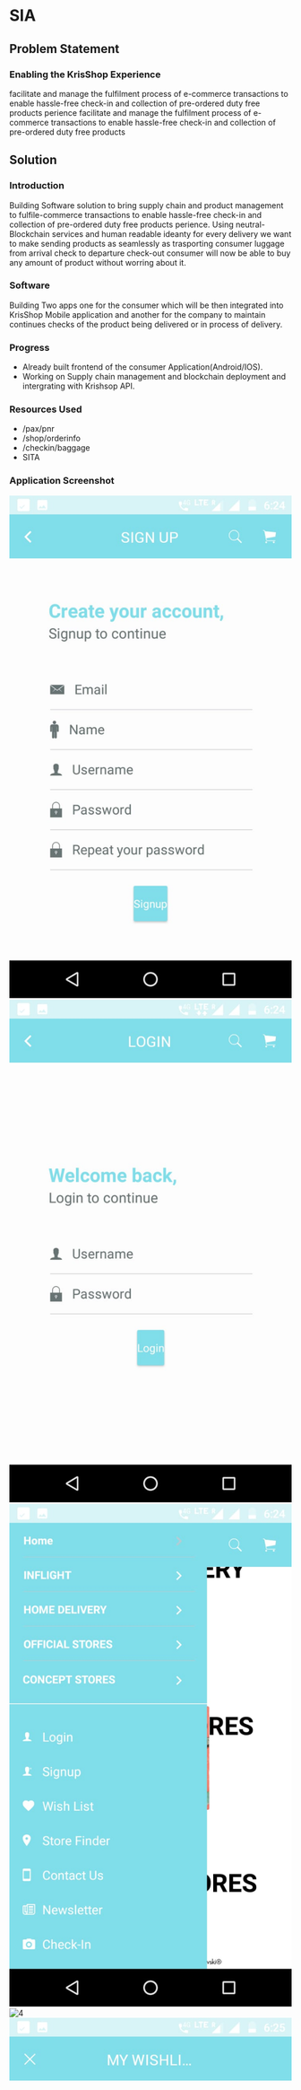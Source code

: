 # SIA

## Problem Statement
### Enabling the KrisShop Experience
facilitate and manage the fulfilment process of e-commerce transactions to enable hassle-free check-in and collection of pre-ordered duty free products perience
facilitate and manage the fulfilment process of e-commerce transactions to enable hassle-free check-in and collection of pre-ordered duty free products 

## Solution 

### Introduction
Building Software solution to bring supply chain and product management to fulfile-commerce transactions to enable hassle-free check-in and collection of pre-ordered duty free products perience. Using neutral-Blockchain services and human readable ideanty for every delivery we want to make sending products as seamlessly as trasporting consumer luggage from arrival check to departure check-out consumer will now be able to buy any amount of product without worring about it.

### Software 
Building Two apps one for the consumer which will be then integrated into KrisShop Mobile application and another for the company to maintain continues checks of the product being delivered or in process of delivery.

### Progress
- Already built frontend of the consumer Application(Android/IOS).
- Working on Supply chain management and blockchain deployment and intergrating with Krishsop API.

### Resources Used
- /pax/pnr
- /shop/orderinfo
- /checkin/baggage
- SITA

### Application Screenshot

![very good|20%](https://github.com/TheAlgo/SIA-App/blob/master/Screenshot1.jpeg)
![2](https://github.com/TheAlgo/SIA-App/blob/master/Screenshot2.jpeg )
![3](https://github.com/TheAlgo/SIA-App/blob/master/Screenshot3.jpeg )
![4](https://github.com/TheAlgo/SIA-App/blob/master/Screenshot4.jpeg )
![5](https://github.com/TheAlgo/SIA-App/blob/master/Screenshot5.jpeg )
![6](https://github.com/TheAlgo/SIA-App/blob/master/Screenshot6.jpeg )
![7](https://github.com/TheAlgo/SIA-App/blob/master/Screenshot7.jpeg )
![8](https://github.com/TheAlgo/SIA-App/blob/master/Screenshot8.jpeg )
![9](https://github.com/TheAlgo/SIA-App/blob/master/Screenshot9.jpeg )
![10](https://github.com/TheAlgo/SIA-App/blob/master/Screenshot10.jpeg)
![11](https://github.com/TheAlgo/SIA-App/blob/master/app%20demo%20video.mp4)

### Demo

## Go-to market stratergy
To have a competitive advantage while integrating seamlessly with online shopping in Krisshop, having an all software product with little or no external support is crucial. 

Our go to market strategy involves supply chain management on and off air to have 70% higher performance. It will help us deliver sizeable products with better reliability and traceability in an end to end manner. Tho we cannot completely remove ground work we can help assist already built supply chain system to deliver more. Adding more revenue to the system just by products that can directly be delivered to the destination with 100 percent reliability and to the user with no rebound whatsoever. 

## Team Experience and Skill Set

- Akram Ansari - Backend/Blockchain Developer
- Dhiraj Kumar Jain - Full Stack/Application Developer
- Anurag Sarkar - Machine Learning/Blockchain Developer

## Past Experience:
- HoneyWell Aerospace Hackathon (India) - Winner
- Google Devfest 2016/2017 (India) - Winner
- HackHarvard (USA) - Runner Up
- Johnson Controls R&D hack (India) - Winner
- Rajasthan Hack 2017 (India) - Runner Up
- IEEE region-10 hack(2017) (India) - Winner
